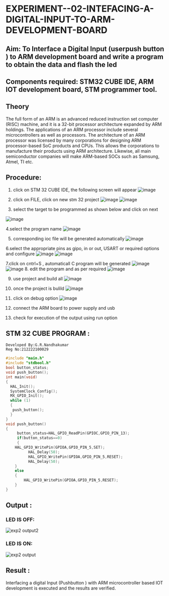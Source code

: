 # EXPERIMENT--02-INTEFACING-A-DIGITAL-INPUT-TO-ARM-DEVELOPMENT-BOARD
## Aim: To Interface a Digital Input  (userpush button  ) to ARM   development board and write a  program to obtain  the data and flash the led  
## Components required: STM32 CUBE IDE, ARM IOT development board,  STM programmer tool.
## Theory 
The full form of an ARM is an advanced reduced instruction set computer (RISC) machine, and it is a 32-bit processor architecture expanded by ARM holdings. The applications of an ARM processor include several microcontrollers as well as processors. The architecture of an ARM processor was licensed by many corporations for designing ARM processor-based SoC products and CPUs. This allows the corporations to manufacture their products using ARM architecture. Likewise, all main semiconductor companies will make ARM-based SOCs such as Samsung, Atmel, TI etc.

 
  
## Procedure:
 1. click on STM 32 CUBE IDE, the following screen will appear 
 ![image](https://user-images.githubusercontent.com/36288975/226189166-ac10578c-c059-40e7-8b80-9f84f64bf088.png)

 2. click on FILE, click on new stm 32 project 
 ![image](https://user-images.githubusercontent.com/36288975/226189215-2d13ebfb-507f-44fc-b772-02232e97c0e3.png)
![image](https://user-images.githubusercontent.com/36288975/226189230-bf2d90dd-9695-4aaf-b2a6-6d66454e81fc.png)
3. select the target to be programmed  as shown below and click on next 

![image](https://user-images.githubusercontent.com/36288975/226189280-ed5dcf1d-dd8d-43ae-815d-491085f4863b.png)

4.select the program name 
![image](https://user-images.githubusercontent.com/36288975/226189316-09832a30-4d1a-4d4f-b8ad-2dc28f137711.png)


5. corresponding ioc file will be generated automatically 
![image](https://user-images.githubusercontent.com/36288975/226189378-3abbdee2-0df6-470f-a3cd-79c74e3d3ad8.png)

6.select the appropriate pins as gipo, in or out, USART or required options and configure 
![image](https://user-images.githubusercontent.com/36288975/226189403-f7179f1a-3eae-4637-826b-ab4ec35ba1e1.png)
![image](https://user-images.githubusercontent.com/36288975/226189425-2b2414ce-49b3-4b61-a260-c658cb2e4152.png)


7.click on cntrl+S , automaticall C program will be generated 
![image](https://user-images.githubusercontent.com/36288975/226189443-8b43451d-0b14-47e4-a20b-cc09c6ad8458.png)
![image](https://user-images.githubusercontent.com/36288975/226189450-85ffa969-2ffb-4788-81e5-72d60fdda0f1.png)
8. edit the program and as per required 
![image](https://user-images.githubusercontent.com/36288975/226189461-a573e62f-a109-4631-a250-a20925758fe0.png)

9. use project and build all 
![image](https://user-images.githubusercontent.com/36288975/226189554-3f7101ac-3f41-48fc-abc7-480bd6218dec.png)
10. once the project is bulild 
![image](https://user-images.githubusercontent.com/36288975/226189577-c61cc1eb-3990-4968-8aa6-aefffc766b70.png)

11. click on debug option 
![image](https://user-images.githubusercontent.com/36288975/226189625-37daa9a3-62e9-42b5-a5ce-2ac63345905b.png)

12. connect the  ARM board to power supply and usb 


13. check for execution of the output using run option 



## STM 32 CUBE PROGRAM :
```
Developed By:G.R.Nandhakumar
Reg No:212222100029
```
``` C
#include "main.h"
#include "stdbool.h"
bool button_status;
void push_button();
int main(void)
{
  HAL_Init();
  SystemClock_Config();
  MX_GPIO_Init();
  while (1)
  {
   push_button();
  }
}
void push_button()
{
	 button_status=HAL_GPIO_ReadPin(GPIOC,GPIO_PIN_13);
	 if(button_status==0)
	 {
    HAL_GPIO_WritePin(GPIOA,GPIO_PIN_5,SET);
		  HAL_Delay(50);
		  HAL_GPIO_WritePin(GPIOA,GPIO_PIN_5,RESET);
		  HAL_Delay(50);
	}
	else
	{
		HAL_GPIO_WritePin(GPIOA,GPIO_PIN_5,RESET);
	}
}
```


## Output  :
### LED IS OFF:
![exp2 output2](https://github.com/Nandhakumar1313/EXPERIMENT--02-INTEFACING-A-DIGITAL-INPUT-TO-ARM-DEVELOPMENT-BOARD/assets/120230694/3869f04a-cd18-4cd2-9833-c16be2ec475d)


### LED IS ON:
 ![exp2 output](https://github.com/Nandhakumar1313/EXPERIMENT--02-INTEFACING-A-DIGITAL-INPUT-TO-ARM-DEVELOPMENT-BOARD/assets/120230694/94898ff9-5df5-477e-bd85-a5aed7e29e5d)

 
## Result :
Interfacing a digital Input (Pushbutton ) with ARM microcontroller based IOT development is executed and the results are verified.
